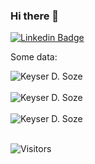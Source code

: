 ### Hi there 👋

[![Linkedin Badge](https://img.shields.io/badge/-Alessandro%20Rapiti-blue?style=flat&logo=Linkedin&logoColor=white&link=https://www.linkedin.com/in/arapiti/)](https://www.linkedin.com/in/arapiti/)

Some data:
<div>
  <img align="center" src="https://github-readme-stats.vercel.app/api?username=KeyserDSoze&show_icons=true&theme=dark" alt="Keyser D. Soze" />
<div/>
<br />
  
<div>
  <img align="center" src="https://github-readme-stats.vercel.app/api/top-langs/?username=KeyserDSoze&layout=compact&theme=dark" alt="Keyser D. Soze" />
<div/>
<br />

<div>
  <img src="https://github-readme-streak-stats.herokuapp.com/?user=KeyserDSoze&theme=dark" alt="Keyser D. Soze" />
<div/>
<br />

![Visitors](https://api.visitorbadge.io/api/VisitorHit?user=KeyserDSoze&repo=KeyserDSoze&countColor=%237B1E7A)
